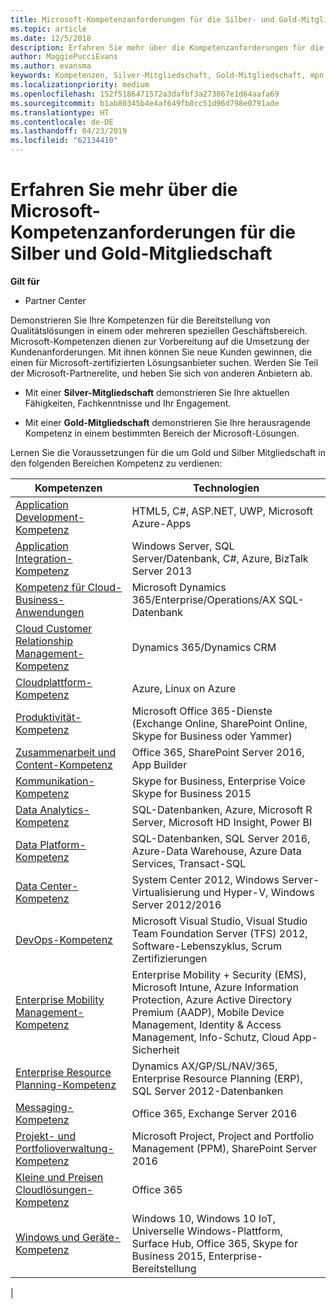 ```yaml
---
title: Microsoft-Kompetenzanforderungen für die Silber- und Gold-Mitgliedschaft | Partner Center
ms.topic: article
ms.date: 12/5/2018
description: Erfahren Sie mehr über die Kompetenzanforderungen für die Mitgliedschaftsstufen Silber und Gold.
author: MaggiePucciEvans
ms.author: evansma
keywords: Kompetenzen, Silver-Mitgliedschaft, Gold-Mitgliedschaft, mpn, MAPS, Kompetenz, Microsoft Partner Network, Network Mitgliedschaft
ms.localizationpriority: medium
ms.openlocfilehash: 152f5186471572a3dafbf3a273867e1d64aafa69
ms.sourcegitcommit: b1ab80345b4e4af649fb8cc51d96d798e0791ade
ms.translationtype: HT
ms.contentlocale: de-DE
ms.lasthandoff: 04/23/2019
ms.locfileid: "62134410"
---
```

# <a name="microsoft-competency-requirements-for-gold-and-silver-membership"></a>Erfahren Sie mehr über die Microsoft-Kompetenzanforderungen für die Silber und Gold-Mitgliedschaft

**Gilt für**

- Partner Center

Demonstrieren Sie Ihre Kompetenzen für die Bereitstellung von Qualitätslösungen in einem oder mehreren speziellen Geschäftsbereich. Microsoft-Kompetenzen dienen zur Vorbereitung auf die Umsetzung der Kundenanforderungen. Mit ihnen können Sie neue Kunden gewinnen, die einen für Microsoft-zertifizierten Lösungsanbieter suchen. Werden Sie Teil der Microsoft-Partnerelite, und heben Sie sich von anderen Anbietern ab.

- Mit einer **Silver-Mitgliedschaft** demonstrieren Sie Ihre aktuellen Fähigkeiten, Fachkenntnisse und Ihr Engagement.

- Mit einer **Gold-Mitgliedschaft** demonstrieren Sie Ihre herausragende Kompetenz in einem bestimmten Bereich der Microsoft-Lösungen.

Lernen Sie die Voraussetzungen für die um Gold und Silber Mitgliedschaft in den folgenden Bereichen Kompetenz zu verdienen:

<!-- Removed the ISV competency row as per Sarah Hodge on 12/5/18 

[ISV competency](https://partner.microsoft.com/en-us/membership/isv-competency)| Azure, SQL Server 2016,  Dynamics 365, Office 365, Windows Server 2019, System Center 2016|

-->

| Kompetenzen  | Technologien |
|   ------------------   |   -------   |
| [Application Development-Kompetenz](https://partner.microsoft.com/membership/application-development-competency) | HTML5, C#, ASP.NET, UWP, Microsoft Azure-Apps |
| [Application Integration-Kompetenz](https://partner.microsoft.com/membership/application-integration-competency) | Windows Server, SQL Server/Datenbank, C#, Azure, BizTalk Server 2013|
| [Kompetenz für Cloud-Business-Anwendungen](https://partner.microsoft.com/membership/cloud-business-applications-competency)| Microsoft Dynamics 365/Enterprise/Operations/AX SQL-Datenbank |
| [Cloud Customer Relationship Management-Kompetenz](https://partner.microsoft.com/membership/cloud-customer-relationship-management-competency)| Dynamics 365/Dynamics CRM |
| [Cloudplattform-Kompetenz](https://partner.microsoft.com/membership/cloud-platform-competency)| Azure, Linux on Azure |
| [Produktivität-Kompetenz](https://partner.microsoft.com/membership/cloud-productivity-competency)| Microsoft Office 365-Dienste (Exchange Online, SharePoint Online, Skype for Business oder Yammer)|
| [Zusammenarbeit und Content-Kompetenz](https://partner.microsoft.com/membership/collaboration-and-content-competency)| Office 365, SharePoint Server 2016, App Builder |
| [Kommunikation-Kompetenz](https://partner.microsoft.com/membership/communications-competency)| Skype for Business, Enterprise Voice Skype for Business 2015 |
| [Data Analytics-Kompetenz](https://partner.microsoft.com/membership/data-analytics-competency)| SQL-Datenbanken, Azure, Microsoft R Server, Microsoft HD Insight, Power BI |
| [Data Platform-Kompetenz](https://partner.microsoft.com/membership/data-platform-competency)| SQL-Datenbanken, SQL Server 2016, Azure-Data Warehouse, Azure Data Services, Transact-SQL |
| [Data Center-Kompetenz](https://partner.microsoft.com/membership/datacenter-competency)| System Center 2012, Windows Server-Virtualisierung und Hyper-V, Windows Server 2012/2016 |
| [DevOps-Kompetenz](https://partner.microsoft.com/membership/devops-competency)| Microsoft Visual Studio, Visual Studio Team Foundation Server (TFS) 2012, Software-Lebenszyklus, Scrum Zertifizierungen |
| [Enterprise Mobility Management-Kompetenz](https://partner.microsoft.com/membership/enterprise-mobility-management-competency)| Enterprise Mobility + Security (EMS), Microsoft Intune, Azure Information Protection, Azure Active Directory Premium (AADP), Mobile Device Management, Identity & Access Management, Info-Schutz, Cloud App-Sicherheit |
| [Enterprise Resource Planning-Kompetenz](https://partner.microsoft.com/membership/enterprise-resource-planning-competency)| Dynamics AX/GP/SL/NAV/365, Enterprise Resource Planning (ERP), SQL Server 2012-Datenbanken  |
| [Messaging-Kompetenz](https://partner.microsoft.com/membership/messaging-competency)| Office 365, Exchange Server 2016 |
| [Projekt- und Portfolioverwaltung-Kompetenz](https://partner.microsoft.com/membership/project-portfolio-management-competency)| Microsoft Project, Project and Portfolio Management (PPM), SharePoint Server 2016|
| [Kleine und Preisen Cloudlösungen-Kompetenz](https://partner.microsoft.com/membership/small-midmarket-cloud-solutions-competency)| Office 365 |
| [Windows und Geräte-Kompetenz](https://partner.microsoft.com/membership/windows-and-devices-competency)| Windows 10, Windows 10 IoT, Universelle Windows-Plattform, Surface Hub, Office 365, Skype for Business 2015, Enterprise-Bereitstellung |
|